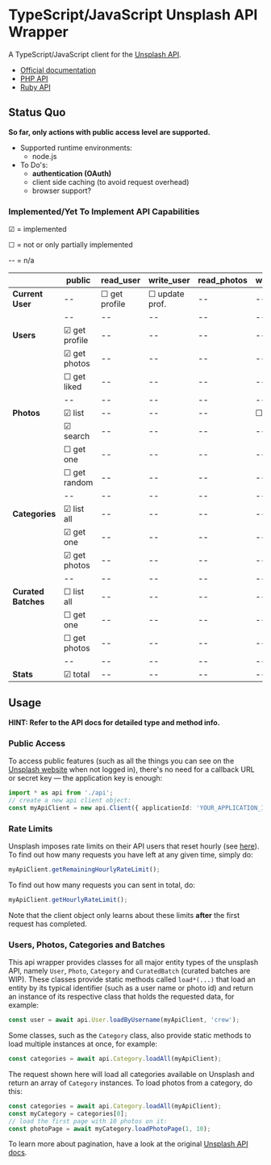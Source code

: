 # TypeScript/JavaScript Unsplash API Wrapper
A TypeScript/JavaScript client for the [Unsplash API](https://unsplash.com/documentation).

- [Official documentation](https://unsplash.com/documentation)
- [PHP API](https://github.com/CrewLabs/Unsplash-PHP)
- [Ruby API](https://github.com/CrewLabs/unsplash_rb)



## Status Quo

**So far, only actions with public access level are supported.**

- Supported runtime environments:
	- node.js
- To Do's:
	- **authentication (OAuth)**
	- client side caching (to avoid request overhead)
	- browser support?

### Implemented/Yet To Implement API Capabilities

 ☑ = implemented

 ☐ = not or only partially implemented

-- = n/a

|                    | public        | read_user     | write_user    | read_photos   | write_photos  | write_likes   |
|--------------------|---------------|---------------|---------------|---------------|---------------|---------------|
| **Current User**   | --            | ☐ get profile | ☐ update prof.| --            | --            | --            |
|                    | --            | --            | --            | --            | --            | --            |
| **Users**          | ☑ get profile | --            | --            | --            | --            | --            |
|                    | ☑ get photos  | --            | --            | --            | --            | --            |
|                    | ☐ get liked   | --            | --            | --            | --            | --            |
|                    | --            | --            | --            | --            | --            | --            |
| **Photos**         | ☑ list        | --            | --            | --            | ☐ upload      | ☐ unlike      |
|                    | ☑ search      | --            | --            | --            | --            | --            |
|                    | ☐ get one     | --            | --            | --            | --            | --            |
|                    | ☐ get random  | --            | --            | --            | --            | --            |
|                    | --            | --            | --            | --            | --            | --            |
| **Categories**     | ☑ list all    | --            | --            | --            | --            | --            |
|                    | ☑ get one     | --            | --            | --            | --            | --            |
|                    | ☑ get photos  | --            | --            | --            | --            | --            |
|                    | --            | --            | --            | --            | --            | --            |
| **Curated Batches**| ☐ list all    | --            | --            | --            | --            | --            |
|                    | ☐ get one     | --            | --            | --            | --            | --            |
|                    | ☐ get photos  | --            | --            | --            | --            | --            |
|                    | --            | --            | --            | --            | --            | --            |
| **Stats**          | ☑ total       | --            | --            | --            | --            | --            |



## Usage

**HINT: Refer to the API docs for detailed type and method info.**

### Public Access

To access public features (such as all the things you can see on the [Unsplash website](unsplash.com) when not logged in), there's no need for a callback URL or secret key — the application key is enough:

```typescript
import * as api from './api';
// create a new api client object:
const myApiClient = new api.Client({ applicationId: 'YOUR_APPLICATION_ID', callbackUrl: undefined, secret: undefined });
```

### Rate Limits

Unsplash imposes rate limits on their API users that reset hourly (see [here](https://unsplash.com/documentation#rate-limiting)). To find out how many requests you have left at any given time, simply do:

```typescript
myApiClient.getRemainingHourlyRateLimit();
```

To find out how many requests you can sent in total, do:

```typescript
myApiClient.getHourlyRateLimit();
```

Note that the client object only learns about these limits **after** the first request has completed.

### Users, Photos, Categories and Batches

This api wrapper provides classes for all major entity types of the unsplash API, namely `User`, `Photo`, `Category` and `CuratedBatch` (curated batches are WIP). These classes provide static methods called `load*(...)` that load an entity by its typical identifier (such as a user name or photo id) and return an instance of its respective class that holds the requested data, for example:

```typescript
const user = await api.User.loadByUsername(myApiClient, 'crew');
```

Some classes, such as the `Category` class, also provide static methods to load multiple instances at once, for example:

```typescript
const categories = await api.Category.loadAll(myApiClient);
```

The request shown here will load all categories available on Unsplash and return an array of `Category` instances. To load photos from a category, do this:

```typescript
const categories = await api.Category.loadAll(myApiClient);
const myCategory = categories[0];
// load the first page with 10 photos on it:
const photoPage = await myCategory.loadPhotoPage(1, 10);
```

To learn more about pagination, have a look at the original [Unsplash API docs](https://unsplash.com/documentation#pagination).
